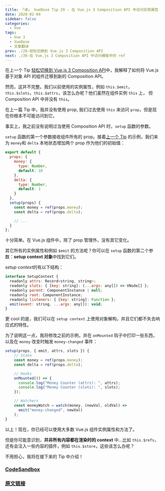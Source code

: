 ```yaml
---
title: 「译」 VueDose Tip 29 - 在 Vue.js 3 Composition API 中访问实例属性
date: 2020-02-04
sidebar: false
categories:
  - Vue
tags:
  - Vue 3
  - VueDose
  - 文章翻译
prev: ./28-轻松切换到 Vue.js 3 Composition API
next: ./30-在 Vue.js 3 Composition API 中访问模板中的 ref
---
```


在上一个 Tip [轻松切换到 Vue.js 3 Composition API](/articles/Vue/VueDose/28-将%20Vue%20组件轻松切换到%20Vue.js%203%20Composition%20API)中，我解释了如何将 Vue.js 基于对象 API 的组件迁移到新的 Composition API。

然而，这并不完整。我们以前使用的实例属性，例如 `this.$emit`，`this.$slots`，`this.$attrs`，该怎么办呢？他们虽然在组件实例 `this` 上， 但 Composition API 中并没有 `this`。

在上一篇 Tip 中，我并没有使用 prop, 我们过去使用 `this` 来访问 `prop`，但是现在你根本不可能访问到它。

事实上，我之前没有说明过当使用 Composition API 时，`setup` 函数的参数。

`setup` 函数的第一个参数接收组件所有的 prop。接着[上一个 Tip](/articles/Vue/VueDose/28-轻松切换到%20Vue.js%203%20Composition%20API) 的示例，我们来为 `money`和 `delta` 本地状态增加两个 prop 作为他们的初始值：

```js
export default {
  props: {
    money: {
      type: Number,
      default: 10
    },
    delta: {
      type: Number,
      default: 1
    }
  },
  setup(props) {
    const money = ref(props.money);
    const delta = ref(props.delta);

    // ...
  }
};
```

十分简单。在 Vue.js 组件中，除了 prop 管理外，没有其它变化。

其它所有的实例属性和例如 `$emit` 的方法呢？你可以在 `setup` 函数的第二个参数：**setup context 对象**中找到它们。

*setup context*的有以下结构：

```js
interface SetupContext {
  readonly attrs: Record<string, string>;
  readonly slots: { [key: string]: (...args: any[]) => VNode[] };
  readonly parent: ComponentInstance | null;
  readonly root: ComponentInstance;
  readonly listeners: { [key: string]: Function };
  emit(event: string, ...args: any[]): void;
}
```

更 cool 的是，我们可以在 `setup context` 上使用对象解构，并且它们都不失去响应式的特性。

为了说明这一点，我将修改之前的示例，并在 `onMounted` 钩子中打印一些东西，以及在 `money` 改变时触发 `money-changed` 事件：

```js
setup(props, { emit, attrs, slots }) {
    // State
    const money = ref(props.money);
    const delta = ref(props.delta);

    // Hooks
    onMounted(() => {
      console.log("Money Counter (attrs): ", attrs);
      console.log("Money Counter (slots): ", slots);
    });

    // Watchers
    const moneyWatch = watch(money, (newVal, oldVal) =>
      emit("money-changed", newVal)
    );
}
```

以上！现在，你已经可以使用大多数 Vue.js 组件实例属性和方法了。

但是你可能意识到，**并非所有内容都在渲染时的 context** 中...比如 `this.$refs`，还有会注入一些内容的插件，例如 `this.$store`，这些该怎么办呢？

不用担心，我将在接下来的 Tip 中介绍！

### [CodeSandbox](https://codesandbox.io/s/composition-context-yq2s8)

### [原文链接](https://vuedose.tips/tips/use-old-instance-properties-in-composition-api-in-vuejs-3)
